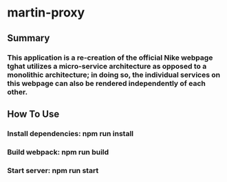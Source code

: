 # martin-proxy

## Summary

### This application is a re-creation of the official Nike webpage tghat utilizes a micro-service architecture as opposed to a monolithic architecture; in doing so, the individual services on this webpage can also be rendered independently of each other.

## How To Use

### Install dependencies: npm run install
### Build webpack: npm run build
### Start server: npm run start
